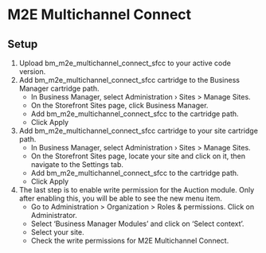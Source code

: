 M2E Multichannel Connect
==========

## Setup

1. Upload bm_m2e_multichannel_connect_sfcc to your active code version. 
2. Add bm_m2e_multichannel_connect_sfcc cartridge to the Business Manager cartridge path. 
   - In Business Manager, select Administration › Sites > Manage Sites. 
   - On the Storefront Sites page, click Business Manager. 
   - Add bm_m2e_multichannel_connect_sfcc to the cartridge path. 
   - Click Apply
3. Add bm_m2e_multichannel_connect_sfcc cartridge to your site cartridge path.
   - In Business Manager, select Administration › Sites > Manage Sites.
   - On the Storefront Sites page, locate your site and click on it, then navigate to the Settings tab.
   - Add bm_m2e_multichannel_connect_sfcc to the cartridge path.
   - Click Apply
4. The last step is to enable write permission for the Auction module. Only after enabling this, you will be able to see the new menu item. 
   - Go to Administration > Organization > Roles & permissions. Click on Administrator. 
   - Select ‘Business Manager Modules’ and click on ‘Select context’. 
   - Select your site. 
   - Check the write permissions for M2E Multichannel Connect.
